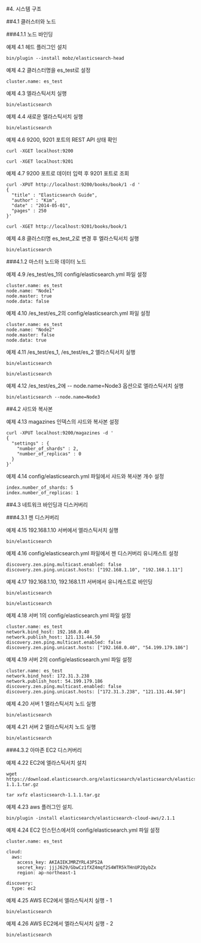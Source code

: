 #4. 시스템 구조

##4.1 클러스터와 노드

###4.1.1 노드 바인딩

예제 4.1 헤드 플러그인 설치
```
bin/plugin --install mobz/elasticsearch-head
```


예제 4.2 클러스터명을 es_test로 설정
```
cluster.name: es_test
```


예제 4.3 엘라스틱서치 실행
```
bin/elasticsearch
```


예제 4.4 새로운 엘라스틱서치 실행
```
bin/elasticsearch
```


예제 4.6 9200, 9201 포트의 REST API 상태 확인
```
curl -XGET localhost:9200

curl -XGET localhost:9201
```


예제 4.7 9200 포트로 데이터 입력 후 9201 포트로 조회
```
curl -XPUT http://localhost:9200/books/book/1 -d '
{
  "title" : "Elasticsearch Guide",
  "author" : "Kim",
  "date" : "2014-05-01",
  "pages" : 250
}'

curl -XGET http://localhost:9201/books/book/1
```


예제 4.8 클러스터명 es_test_2로 변경 후 엘라스틱서치 실행
```
bin/elasticsearch
```


###4.1.2 마스터 노드와 데이터 노드

예제 4.9 /es_test/es_1의 config/elasticsearch.yml 파일 설정
```
cluster.name: es_test
node.name: "Node1"
node.master: true
node.data: false
```


예제 4.10 /es_test/es_2의 config/elasticsearch.yml 파일 설정
```
cluster.name: es_test
node.name: "Node2"
node.master: false
node.data: true
```


예제 4.11 /es_test/es_1, /es_test/es_2 엘라스틱서치 실행
```
bin/elasticsearch

bin/elasticsearch
```


예제 4.12 /es_test/es_2에 -- node.name=Node3 옵션으로 엘라스틱서치 실행
```
bin/elasticsearch --node.name=Node3
```


##4.2 샤드와 복사본

예제 4.13 magazines 인덱스의 샤드와 복사본 설정
```
curl -XPUT localhost:9200/magazines -d '
{
  "settings" : {
    "number_of_shards" : 2,
    "number_of_replicas" : 0
  }
}'
```


예제 4.14 config/elasticsearch.yml 파일에서 샤드와 복사본 개수 설정
```
index.number_of_shards: 5
index.number_of_replicas: 1
```


##4.3 네트워크 바인딩과 디스커버리

###4.3.1 젠 디스커버리

예제 4.15 192.168.1.10 서버에서 엘라스틱서치 실행
```
bin/elasticsearch
```


예제 4.16 config/elasticsearch.yml 파일에서 젠 디스커버리 유니캐스트 설정
```
discovery.zen.ping.multicast.enabled: false
discovery.zen.ping.unicast.hosts: ["192.168.1.10", "192.168.1.11"]
```


예제 4.17 192.168.1.10, 192.168.1.11 서버에서 유니캐스트로 바인딩
```
bin/elasticsearch

bin/elasticsearch
```


예제 4.18 서버 1의 config/elasticsearch.yml 파일 설정
```
cluster.name: es_test
network.bind_host: 192.168.0.40
network.publish_host: 121.131.44.50
discovery.zen.ping.multicast.enabled: false
discovery.zen.ping.unicast.hosts: ["192.168.0.40", "54.199.179.186"]
```


예제 4.19 서버 2의 config/elasticsearch.yml 파일 설정
```
cluster.name: es_test
network.bind_host: 172.31.3.238
network.publish_host: 54.199.179.186
discovery.zen.ping.multicast.enabled: false
discovery.zen.ping.unicast.hosts: ["172.31.3.238", "121.131.44.50"]
```


예제 4.20 서버 1 엘라스틱서치 노드 실행
```
bin/elasticsearch
```


예제 4.21 서버 2 엘라스틱서치 노드 실행
```
bin/elasticsearch
```


###4.3.2 아마존 EC2 디스커버리

예제 4.22 EC2에 엘라스틱서치 설치
```
wget https://download.elasticsearch.org/elasticsearch/elasticsearch/elasticsearch-1.1.1.tar.gz

tar xvfz elasticsearch-1.1.1.tar.gz
```


예제 4.23 aws 플러그인 설치.
```
bin/plugin -install elasticsearch/elasticsearch-cloud-aws/2.1.1
```


예제 4.24 EC2 인스턴스에서의 config/elasticsearch.yml 파일 설정
```
cluster.name: es_test

cloud:
  aws:
    access_key: AKIAIEKJMRZYRL43P52A
    secret_key: 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
    region: ap-northeast-1

discovery:
  type: ec2
```


예제 4.25 AWS EC2에서 엘라스틱서치 실행 - 1
```
bin/elasticsearch
```


예제 4.26 AWS EC2에서 엘라스틱서치 실행 - 2
```
bin/elasticsearch
```
